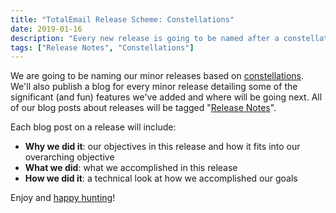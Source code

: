 ```yaml
---
title: "TotalEmail Release Scheme: Constellations"
date: 2019-01-16
description: "Every new release is going to be named after a constellation."
tags: ["Release Notes", "Constellations"]
---
```


We are going to be naming our minor releases based on [constellations](https://en.wikipedia.org/wiki/IAU_designated_constellations). We'll also publish a blog for every minor release detailing some of the significant (and fun) features we've added and where will be going next. All of our blog posts about releases will be tagged "[Release Notes](/tags/release-notes/)".

Each blog post on a release will include:

- **Why we did it**: our objectives in this release and how it fits into our overarching objective
- **What we did**: what we accomplished in this release
- **How we did it**: a technical look at how we accomplished our goals

Enjoy and [happy hunting](https://totalemail.io/email/2dc687010f612dc4d2393895f748acd8a523d69d65090c7c1345a1eafca22c81)!
